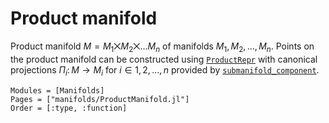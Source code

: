 # Product manifold

Product manifold $M = M_1 ⨉ M_2 ⨉ … M_n$ of manifolds $M_1, M_2, …, M_n$.
Points on the product manifold can be constructed using [`ProductRepr`](@ref) with canonical projections $\Pi_i \colon M → M_i$ for $i \in 1, 2, …, n$ provided by [`submanifold_component`](@ref).

```@autodocs
Modules = [Manifolds]
Pages = ["manifolds/ProductManifold.jl"]
Order = [:type, :function]
```

